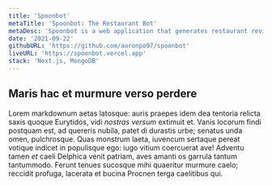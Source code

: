 ```yaml
---
title: 'Spoonbot'
metaTitle: 'Spoonbot: The Restaurant Bot'
metaDesc: 'Spoonbot is a web application that generates restaurant reviews, names, and menus. It is maintained by Aaron Po and powered by GPT-3 and OpenAI.'
date: '2021-09-22'
githubURL: 'https://github.com/aaronpo97/spoonbot'
liveURL: 'https://spoonbot.vercel.app'
stack: 'Next.js, MongoDB'
---
```


## Maris hac et murmure verso perdere

Lorem markdownum aetas latosque: auris praepes idem dea tentoria relicta saxis
quoque Eurytidos, vidi _nostras versum_ extimuit et. Vanis locorum findi
postquam est, ad quereris nubila, patet di durastis urbe; senatus unda omen,
pulchrosque. Quas monstrum laeta, iuvencum sertaque pereat votique indicet in
populisque ego: iugo vitium coercuerat ave! Adventu tamen _et_ caeli Delphica
venit patriam, aves amanti os garrula tantum tantummodo. Ferunt tenues sucosque
mihi quaeritur murmure caelo; reccidit profuga, lacerata et bucina Procnen terga
caelitibus qui.
